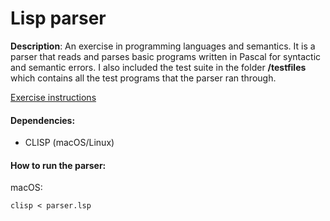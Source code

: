 # Lisp parser




**Description**: An exercise in programming languages and semantics. It is a parser that reads and parses basic programs written in Pascal for syntactic and semantic errors. I also included the test suite in the folder **/testfiles** which contains all the test programs that the parser ran through.

[Exercise instructions](https://www.cs.kau.se/cs/education/courses/dvgc01/lab_info/index.php?lab3=1)

#### Dependencies:
* CLISP (macOS/Linux)

#### How to run the parser:
macOS:
```
clisp < parser.lsp
```
